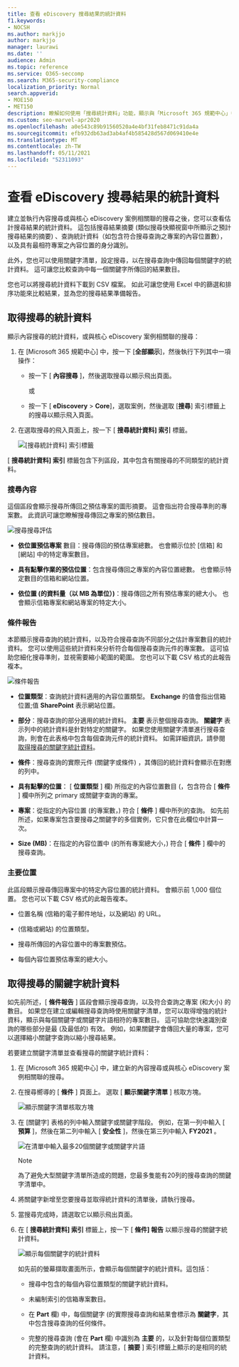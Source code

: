 ```yaml
---
title: 查看 eDiscovery 搜尋結果的統計資料
f1.keywords:
- NOCSH
ms.author: markjjo
author: markjjo
manager: laurawi
ms.date: ''
audience: Admin
ms.topic: reference
ms.service: O365-seccomp
ms.search: M365-security-compliance
localization_priority: Normal
search.appverid:
- MOE150
- MET150
description: 瞭解如何使用「搜尋統計資料」功能，顯示與「Microsoft 365 規範中心」中的核心 eDiscovery 案例相關聯的內容搜尋和搜尋的統計資料。
ms.custom: seo-marvel-apr2020
ms.openlocfilehash: a0e543c89b91560520a4e4bf31feb8471c91da4a
ms.sourcegitcommit: efb932db63ad3ab4af4b585428d567d069410e4e
ms.translationtype: MT
ms.contentlocale: zh-TW
ms.lasthandoff: 05/11/2021
ms.locfileid: "52311093"
---
```

# <a name="view-statistics-for-ediscovery-search-results"></a>查看 eDiscovery 搜尋結果的統計資料

建立並執行內容搜尋或與核心 eDiscovery 案例相關聯的搜尋之後，您可以查看估計搜尋結果的統計資料。 這包括搜尋結果摘要 (類似搜尋快顯視窗中所顯示之預計搜尋結果的摘要) 、查詢統計資料（如包含符合搜尋查詢之專案的內容位置數），以及具有最相符專案之內容位置的身分識別。
  
此外，您也可以使用關鍵字清單，設定搜尋，以在搜尋查詢中傳回每個關鍵字的統計資料。 這可讓您比較查詢中每一個關鍵字所傳回的結果數目。
  
您也可以將搜尋統計資料下載到 CSV 檔案。 如此可讓您使用 Excel 中的篩選和排序功能來比較結果，並為您的搜尋結果準備報告。
  
## <a name="get-statistics-for-searches"></a>取得搜尋的統計資料

顯示內容搜尋的統計資料，或與核心 eDiscovery 案例相關聯的搜尋：
  
1. 在 [Microsoft 365 規範中心] 中，按一下 [**全部顯示**]，然後執行下列其中一項操作：

   - 按一下 [ **內容搜尋** ]，然後選取搜尋以顯示飛出頁面。

     或

   - 按一下 [ **eDiscovery**  >  **Core**]，選取案例，然後選取 [**搜尋**] 索引標籤上的搜尋以顯示飛入頁面。

2. 在選取搜尋的飛入頁面上，按一下 [ **搜尋統計資料] 索引** 標籤。
  
   ![[搜尋統計資料] 索引標籤](../media/SearchStatistics1.png)

[ **搜尋統計資料] 索引** 標籤包含下列區段，其中包含有關搜尋的不同類型的統計資料。

### <a name="search-content"></a>搜尋內容

這個區段會顯示搜尋所傳回之預估專案的圖形摘要。 這會指出符合搜尋準則的專案數。 此資訊可讓您瞭解搜尋傳回之專案的預估數目。

![搜尋搜尋評估](../media/SearchContentReport.png)

- **依位置預估專案** 數目：搜尋傳回的預估專案總數。 也會顯示位於 [信箱] 和 [網站] 中的特定專案數目。

- **具有點擊作業的預估位置**：包含搜尋傳回之專案的內容位置總數。 也會顯示特定數目的信箱和網站位置。

- **依位置 (的資料量（以 MB 為單位）)**：搜尋傳回之所有預估專案的總大小。 也會顯示信箱專案和網站專案的特定大小。

### <a name="condition-report"></a>條件報告

本節顯示搜尋查詢的統計資料，以及符合搜尋查詢不同部分之估計專案數目的統計資料。 您可以使用這些統計資料來分析符合每個搜尋查詢元件的專案數。 這可協助您細化搜尋準則，並視需要縮小範圍的範圍。 您也可以下載 CSV 格式的此報告複本。

![條件報告](../media/SearchContentReportNoKeywordList.png)

- **位置類型**：查詢統計資料適用的內容位置類型。 **Exchange** 的值會指出信箱位置;值 **SharePoint** 表示網站位置。

- **部分**：搜尋查詢的部分適用的統計資料。 **主要** 表示整個搜尋查詢。 **關鍵字** 表示列中的統計資料是針對特定的關鍵字。 如果您使用關鍵字清單進行搜尋查詢，則會在此表格中包含每個查詢元件的統計資料。 如需詳細資訊，請參閱 [取得搜尋的關鍵字統計資料](#get-keyword-statistics-for-searches)。

- **條件**：搜尋查詢的實際元件 (關鍵字或條件) ，其傳回的統計資料會顯示在對應的列中。

- **具有點擊的位置**： [ **位置類型** ] 欄) 所指定的內容位置數目 (，包含符合 [ **條件** ] 欄中所列之 primary 或關鍵字查詢的專案。

- **專案**：從指定的內容位置 (的專案數，) 符合 [ **條件** ] 欄中所列的查詢。 如先前所述，如果專案包含要搜尋之關鍵字的多個實例，它只會在此欄位中計算一次。

- **Size (MB)**：在指定的內容位置中 (的所有專案總大小，) 符合 [ **條件** ] 欄中的搜尋查詢。

### <a name="top-locations"></a>主要位置

此區段顯示搜尋傳回專案中的特定內容位置的統計資料。 會顯示前 1,000 個位置。 您也可以下載 CSV 格式的此報告複本。

- 位置名稱 (信箱的電子郵件地址，以及網站) 的 URL。

-  (信箱或網站) 的位置類型。

- 搜尋所傳回的內容位置中的專案數預估。

- 每個內容位置預估專案的總大小。

## <a name="get-keyword-statistics-for-searches"></a>取得搜尋的關鍵字統計資料

如先前所述，[ **條件報告** ] 區段會顯示搜尋查詢，以及符合查詢之專案 (和大小) 的數目。 如果您在建立或編輯搜尋查詢時使用關鍵字清單，您可以取得增強的統計資料，顯示與每個關鍵字或關鍵字片語相符的專案數目。 這可協助您快速識別查詢的哪些部分是最 (及最低的) 有效。 例如，如果關鍵字會傳回大量的專案，您可以選擇縮小關鍵字查詢以縮小搜尋結果。

若要建立關鍵字清單並查看搜尋的關鍵字統計資料：
  
1. 在 [Microsoft 365 規範中心] 中，建立新的內容搜尋或與核心 eDiscovery 案例相關聯的搜尋。

2. 在搜尋嚮導的 [ **條件** ] 頁面上。 選取 [ **顯示關鍵字清單** ] 核取方塊。

   ![顯示關鍵字清單核取方塊](../media/SearchKeywordsList1.png)

3. 在 [關鍵字] 表格的列中輸入關鍵字或關鍵字階段。 例如，在第一列中輸入 [ **預算** ]，然後在第二列中輸入 [ **安全性** ]，然後在第三列中輸入 **FY2021** 。

   ![在清單中輸入最多20個關鍵字或關鍵字片語](../media/SearchKeywordsList2.png)

   > [!NOTE]
   > 為了避免大型關鍵字清單所造成的問題，您最多隻能有20列的搜尋查詢的關鍵字清單中。

4. 將關鍵字新增至您要搜尋並取得統計資料的清單後，請執行搜尋。

5. 當搜尋完成時，請選取它以顯示飛出頁面。

6. 在 [ **搜尋統計資料] 索引** 標籤上，按一下 [ **條件] 報告** 以顯示搜尋的關鍵字統計資料。

    ![顯示每個關鍵字的統計資料](../media/SearchKeywordsList3.png)
  
    如先前的螢幕擷取畫面所示，會顯示每個關鍵字的統計資料。這包括：

    - 搜尋中包含的每個內容位置類型的關鍵字統計資料。

    - 未編制索引的信箱專案數目。

    - 在 **Part** 欄) 中，每個關鍵字 (的實際搜尋查詢和結果會標示為 **關鍵字**，其中包含搜尋查詢的任何條件。

    - 完整的搜尋查詢 (會在 **Part** 欄) 中識別為 **主要** 的，以及針對每個位置類型的完整查詢的統計資料。 請注意，[ **摘要** ] 索引標籤上顯示的是相同的統計資料。
